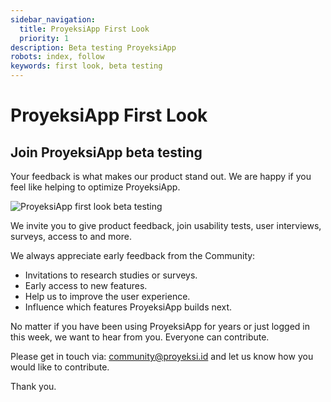 ```yaml
---
sidebar_navigation:
  title: ProyeksiApp First Look
  priority: 1
description: Beta testing ProyeksiApp
robots: index, follow
keywords: first look, beta testing
---
```

# ProyeksiApp First Look

## Join ProyeksiApp beta testing

Your feedback is what makes our product stand out. We are happy if you feel like helping to optimize ProyeksiApp. 

![ProyeksiApp first look beta testing](proyeksiapp-first-look-beta-testing.jpg)

We invite you to give product feedback, join usability tests, user interviews, surveys, access to and more.

We always appreciate early feedback from the Community:

* Invitations to research studies or surveys.
* Early access to new features.
* Help us to improve the user experience.
* Influence which features ProyeksiApp builds next.

No matter if you have been using ProyeksiApp for years or just logged in this week, we want to hear from you. Everyone can contribute.

Please get in touch via: community@proyeksi.id and let us know how you would like to contribute.

Thank you.
